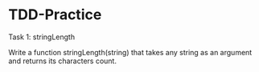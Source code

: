 # TDD-Practice

Task 1: stringLength

Write a function stringLength(string) that takes any string as an argument and returns its characters count.